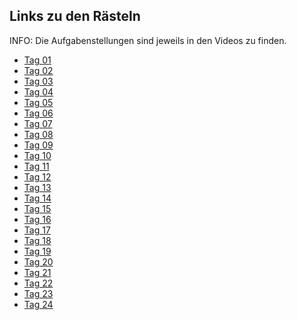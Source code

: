 ## Links zu den Rästeln

INFO: Die Aufgabenstellungen sind jeweils in den Videos zu finden.

- [Tag 01](https://scrimba.com/learn/adventcalendar/note-at-0-00-coa974406ba1929da404a7f11)
- [Tag 02](https://scrimba.com/learn/adventcalendar/note-at-0-00-co75d45b8ad9b762aa7933938)
- [Tag 03](https://scrimba.com/scrim/coe9942a891c0c82c47dacb2f)
- [Tag 04](https://scrimba.com/learn/adventcalendar/note-at-0-00-cofac4706bebd69816ca3ef78)
- [Tag 05](https://scrimba.com/scrim/co2a04de0970667c996b32bb9)
- [Tag 06](https://scrimba.com/learn/adventcalendar/note-at-0-00-coe254c2a87e724d86595c054)
- [Tag 07](https://scrimba.com/learn/adventcalendar/note-at-0-00-co1d64a99add015c97822c675)
- [Tag 08](https://scrimba.com/scrim/co6004c13ba1664a941164889)
- [Tag 09](https://scrimba.com/scrim/co574453896b3abde3d0b9f11)
- [Tag 10](https://scrimba.com/scrim/coe1e4cf2b978349b70c2e7bc)
- [Tag 11](https://scrimba.com/scrim/coa1e48978bdb94f76f6a4e83)
- [Tag 12](https://scrimba.com/scrim/co5f64124a94a9edb72a610f7)
- [Tag 13](https://scrimba.com/scrim/cof07456e8b850b08ade645cb)
- [Tag 14]()
- [Tag 15]()
- [Tag 16]()
- [Tag 17]()
- [Tag 18]()
- [Tag 19]()
- [Tag 20]()
- [Tag 21]()
- [Tag 22]()
- [Tag 23]()
- [Tag 24]()
